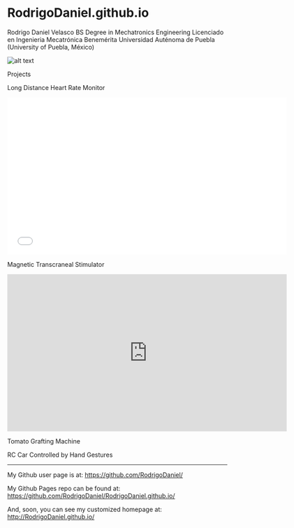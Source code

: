 RodrigoDaniel.github.io
=======================

Rodrigo Daniel Velasco
BS Degree in Mechatronics Engineering 
Licenciado en Ingenieria Mecatrónica
Benemérita Universidad Auténoma de Puebla (University of Puebla, México)

![alt text](http://i.imgur.com/2i35DTo.jpg)

Projects

Long Distance Heart Rate Monitor

<iframe width="640" height="360" src="//www.youtube.com/embed/dfCd2eQfueY?list=UUw7F4bJbtGwORQwMBxlGb6w" frameborder="0" allowfullscreen></iframe>

Magnetic Transcraneal Stimulator

<iframe width="640" height="360" src="http://youtu.be/sRd3RhHPLTs" frameborder="0" allowfullscreen></iframe>

Tomato Grafting Machine

RC Car Controlled by Hand Gestures



_____________________________________________________________
My Github user page is at: 
https://github.com/RodrigoDaniel/

My Github Pages repo can be found at:  
https://github.com/RodrigoDaniel/RodrigoDaniel.github.io/

And, soon, you can see my customized homepage at:
http://RodrigoDaniel.github.io/
